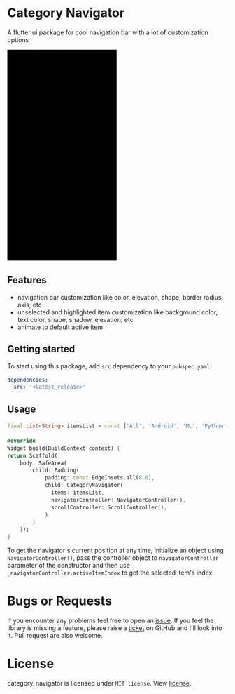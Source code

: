 # Category Navigator
A flutter ui package for cool navigation bar with a lot of customization options

<img src="https://github.com/AnonymousAliensX/category_navigator/blob/main/demo.gif" alt="drawing" width="250" height="481"/>

## Features
- navigation bar customization like color, elevation, shape, border radius, axis, etc
- unselected and highlighted item customization like background color, text color, shape, shadow, elevation, etc
- animate to default active item

## Getting started
To start using this package, add `src` dependency to your `pubspec.yaml`
```yaml
dependencies:
  src: '<latest_release>'
```

## Usage

```dart
final List<String> itemsList = const ['All', 'Android', 'ML', 'Python', 'Flutter', 'Text', 'iOS', 'Web', 'Windows'];

@override
Widget build(BuildContext context) {
return Scaffold(
    body: SafeArea(
        child: Padding(
            padding: const EdgeInsets.all(8.0),
            child: CategoryNavigator(
              items: itemsList,
              navigatorController: NavigatorController(),
              scrollController: ScrollController(),
            )
        )
    ));
}
```
To get the navigator's current position at any time, initialize an object using `NavigatorController()`, pass the controller object to `navigatorController` parameter of the constructor and then use `_navigatorController.activeItemIndex` to get the selected item's index

# Bugs or Requests  

If you encounter any problems feel free to open an [issue](https://github.com/AnonymousAliensX/category_navigator/issues/new?template=bug_report.md). If you feel the library is missing a feature, please raise a [ticket](https://github.com/AnonymousAliensX/category_navigator/issues/new?template=feature_request.md) on GitHub and I'll look into it. Pull request are also welcome.   


# License  
category_navigator is licensed under `MIT license`. View [license](https://github.com/AnonymousAliensX/category_navigator/blob/main/LICENSE).